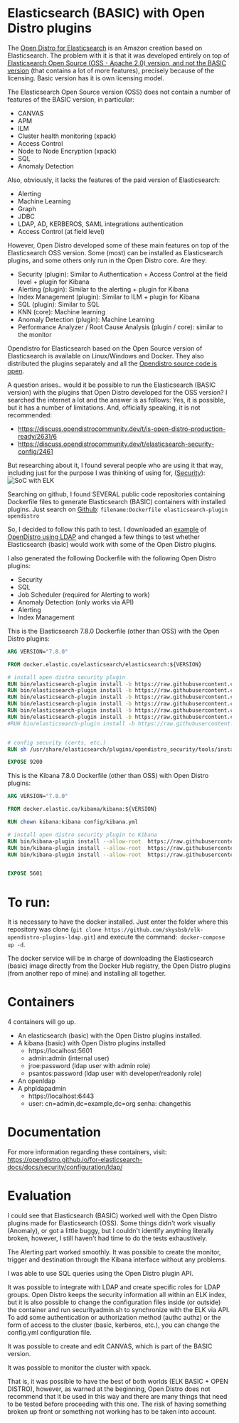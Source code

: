 # Elasticsearch (BASIC) with Open Distro plugins

The [Open Distro for Elasticsearch](https://opendistro.github.io/for-elasticsearch/) is an Amazon creation based on Elasticsearch. The problem with it is that it was developed entirely on top of [Elasticsearch Open Source (OSS - Apache 2.0) version, and not the BASIC version](https://www.elastic.co/pt/subscriptions) (that contains a lot of more features), precisely because of the licensing. Basic version has it is own licensing model.

The Elasticsearch Open Source version (OSS) does not contain a number of features of the BASIC version, in particular:
* CANVAS
* APM
* ILM
* Cluster health monitoring (xpack)
* Access Control
* Node to Node Encryption (xpack)
* SQL
* Anomaly Detection

Also, obviously, it lacks the features of the paid version of Elasticsearch:
* Alerting
* Machine Learning
* Graph
* JDBC
* LDAP, AD, KERBEROS, SAML integrations authentication
* Access Control (at field level)

However, Open Distro developed some of these main features on top of the Elasticsearch OSS version. Some (most) can be installed as Elasticsearch plugins, and some others only run in the Open Distro core. Are they:
* Security (plugin): Similar to Authentication + Access Control at the field level + plugin for Kibana
* Alerting (plugin): Similar to the alerting + plugin for Kibana
* Index Management (plugin): Similar to ILM + plugin for Kibana
* SQL (plugin): Similar to SQL
* KNN (core): Machine learning
* Anomaly Detection (plugin): Machine Learning
* Performance Analyzer / Root Cause Analysis (plugin / core): similar to the monitor

Opendistro for Elasticsearch based on the Open Source version of Elasticsearch is available on Linux/Windows and Docker. They also distributed the plugins separately and all the [Opendistro source code is open](https://github.com/opendistro-for-elasticsearch).

A question arises.. would it be possible to run the Elasticsearch (BASIC version) with the plugins that Open Distro developed for the OSS version?
I searched the internet a lot and the answer is as follows: Yes, it is possible, but it has a number of limitations. And, officially speaking, it is not recommended:
* https://discuss.opendistrocommunity.dev/t/is-open-distro-production-ready/2631/6
* https://discuss.opendistrocommunity.dev/t/elasticsearch-security-config/2461

But researching about it, I found several people who are using it that way, including just for the purpose I was thinking of using for, ([Security](https://medium.com/@ibrahim.ayadhi/deploying-of-infrastructure-and-technologies-for-a-soc-as-a-service-socass-8e1bbb885149)):
![SoC with ELK](https://miro.medium.com/max/1000/1*TAoB_84vsDlRA3LhWAuxxA.png)

Searching on github, I found SEVERAL public code repositories containing Dockerfile files to generate Elasticsearch (BASIC) containers with installed plugins. Just search on [Github](https://github.com/): `filename:Dockerfile elasticsearch-plugin opendistro`

So, I decided to follow this path to test. I downloaded an [example](https://opendistro.github.io/for-elasticsearch-docs/docs/security/configuration/ldap/) of [OpenDistro using LDAP](https://opendistro.github.io/for-elasticsearch-docs/assets/examples/ldap-example.zip) and changed a few things to test whether Elasticsearch (basic) would work with some of the Open Distro plugins.

I also generated the following Dockerfile with the following Open Distro plugins:
* Security
* SQL
* Job Scheduler (required for Alerting to work)
* Anomaly Detection (only works via API)
* Alerting
* Index Management

This is the Elasticsearch 7.8.0 Dockerfile (other than OSS) with the Open Distro plugins:

```Dockerfile
ARG VERSION="7.8.0"

FROM docker.elastic.co/elasticsearch/elasticsearch:${VERSION}

# install open distro security plugin
RUN bin/elasticsearch-plugin install -b https://raw.githubusercontent.com/skysbsb/opendistro-plugins/master/7.8.0/elasticsearch/opendistro-job-scheduler.zip
RUN bin/elasticsearch-plugin install -b https://raw.githubusercontent.com/skysbsb/opendistro-plugins/master/7.8.0/elasticsearch/opendistro-alerting.zip
RUN bin/elasticsearch-plugin install -b https://raw.githubusercontent.com/skysbsb/opendistro-plugins/master/7.8.0/elasticsearch/opendistro-anomaly-detection.zip
RUN bin/elasticsearch-plugin install -b https://raw.githubusercontent.com/skysbsb/opendistro-plugins/master/7.8.0/elasticsearch/opendistro-index-management.zip
RUN bin/elasticsearch-plugin install -b https://raw.githubusercontent.com/skysbsb/opendistro-plugins/master/7.8.0/elasticsearch/opendistro-sql.zip
RUN bin/elasticsearch-plugin install -b https://raw.githubusercontent.com/skysbsb/opendistro-plugins/master/7.8.0/elasticsearch/opendistro-security.zip
#RUN bin/elasticsearch-plugin install -b https://raw.githubusercontent.com/skysbsb/opendistro-plugins/master/7.8.0/elasticsearch/performance-analyzer.zip


# config security (certs, etc.)
RUN sh /usr/share/elasticsearch/plugins/opendistro_security/tools/install_demo_configuration.sh -y -i

EXPOSE 9200


```

This is the Kibana 7.8.0 Dockerfile (other than OSS) with Open Distro plugins:
```Dockerfile
ARG VERSION="7.8.0"

FROM docker.elastic.co/kibana/kibana:${VERSION}

RUN chown kibana:kibana config/kibana.yml

# install open distro security plugin to Kibana
RUN bin/kibana-plugin install --allow-root  https://raw.githubusercontent.com/skysbsb/opendistro-plugins/master/7.8.0/kibana/opendistro-alerting.zip
RUN bin/kibana-plugin install --allow-root  https://raw.githubusercontent.com/skysbsb/opendistro-plugins/master/7.8.0/kibana/opendistro-index-management.zip
RUN bin/kibana-plugin install --allow-root  https://raw.githubusercontent.com/skysbsb/opendistro-plugins/master/7.8.0/kibana/opendistro-security.zip


EXPOSE 5601

```


# To run:
It is necessary to have the docker installed. Just enter the folder where this repository was clone (`git clone https://github.com/skysbsb/elk-opendistro-plugins-ldap.git`) and execute the command:` docker-compose up -d`.

The docker service will be in charge of downloading the Elasticsearch (basic) image directly from the Docker Hub registry, the Open Distro plugins (from another repo of mine) and installing all together.

# Containers
4 containers will go up.
* An elasticsearch (basic) with the Open Distro plugins installed.
* A kibana (basic) with Open Distro plugins installed
   * https://localhost:5601
   * admin:admin (internal user)
   * jroe:password (ldap user with admin role)
   * psantos:password (ldap user with developer/readonly role)
* An openldap
* A phpldapadmin
   * https://localhost:6443
   * user: cn=admin,dc=example,dc=org senha: changethis

# Documentation
For more information regarding these containers, visit: https://opendistro.github.io/for-elasticsearch-docs/docs/security/configuration/ldap/

# Evaluation
I could see that Elasticsearch (BASIC) worked well with the Open Distro plugins made for Elasticsearch (OSS). Some things didn't work visually (Anomaly), or got a little buggy, but I couldn't identify anything literally broken, however, I still haven't had time to do the tests exhaustively.

The Alerting part worked smoothly. It was possible to create the monitor, trigger and destination through the Kibana interface without any problems.

I was able to use SQL queries using the Open Distro plugin API.

It was possible to integrate with LDAP and create specific roles for LDAP groups. Open Distro keeps the security information all within an ELK index, but it is also possible to change the configuration files inside (or outside) the container and run securityadmin.sh to synchronize with the ELK via API. To add some authentication or authorization method (authc authz) or the form of access to the cluster (basic, kerberos, etc.), you can change the config.yml configuration file.

It was possible to create and edit CANVAS, which is part of the BASIC version.

It was possible to monitor the cluster with xpack.

That is, it was possible to have the best of both worlds (ELK BASIC + OPEN DISTRO), however, as warned at the beginning, Open Distro does not recommend that it be used in this way and there are many things that need to be tested before proceeding with this one. The risk of having something broken up front or something not working has to be taken into account.

